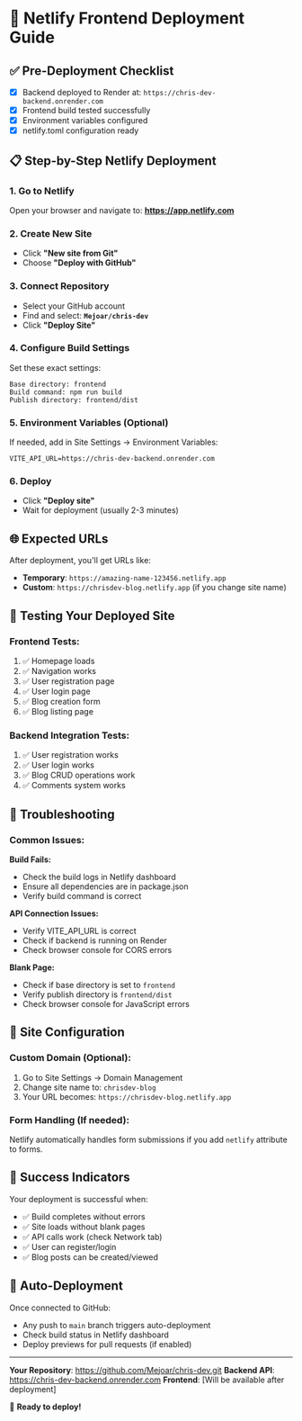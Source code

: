 # 🚀 Netlify Frontend Deployment Guide

## ✅ Pre-Deployment Checklist
- [x] Backend deployed to Render at: `https://chris-dev-backend.onrender.com`
- [x] Frontend build tested successfully
- [x] Environment variables configured
- [x] netlify.toml configuration ready

## 📋 Step-by-Step Netlify Deployment

### **1. Go to Netlify**
Open your browser and navigate to: **https://app.netlify.com**

### **2. Create New Site**
- Click **"New site from Git"**
- Choose **"Deploy with GitHub"**

### **3. Connect Repository**
- Select your GitHub account
- Find and select: **`Mejoar/chris-dev`**
- Click **"Deploy Site"**

### **4. Configure Build Settings**
Set these exact settings:

```
Base directory: frontend
Build command: npm run build
Publish directory: frontend/dist
```

### **5. Environment Variables (Optional)**
If needed, add in Site Settings → Environment Variables:
```
VITE_API_URL=https://chris-dev-backend.onrender.com
```

### **6. Deploy**
- Click **"Deploy site"**
- Wait for deployment (usually 2-3 minutes)

## 🌐 Expected URLs

After deployment, you'll get URLs like:
- **Temporary**: `https://amazing-name-123456.netlify.app`
- **Custom**: `https://chrisdev-blog.netlify.app` (if you change site name)

## 🧪 Testing Your Deployed Site

### Frontend Tests:
1. ✅ Homepage loads
2. ✅ Navigation works
3. ✅ User registration page
4. ✅ User login page
5. ✅ Blog creation form
6. ✅ Blog listing page

### Backend Integration Tests:
1. ✅ User registration works
2. ✅ User login works
3. ✅ Blog CRUD operations work
4. ✅ Comments system works

## 🔧 Troubleshooting

### Common Issues:

**Build Fails:**
- Check the build logs in Netlify dashboard
- Ensure all dependencies are in package.json
- Verify build command is correct

**API Connection Issues:**
- Verify VITE_API_URL is correct
- Check if backend is running on Render
- Check browser console for CORS errors

**Blank Page:**
- Check if base directory is set to `frontend`
- Verify publish directory is `frontend/dist`
- Check browser console for JavaScript errors

## 📱 Site Configuration

### Custom Domain (Optional):
1. Go to Site Settings → Domain Management
2. Change site name to: `chrisdev-blog`
3. Your URL becomes: `https://chrisdev-blog.netlify.app`

### Form Handling (If needed):
Netlify automatically handles form submissions if you add `netlify` attribute to forms.

## 🎉 Success Indicators

Your deployment is successful when:
- ✅ Build completes without errors
- ✅ Site loads without blank pages
- ✅ API calls work (check Network tab)
- ✅ User can register/login
- ✅ Blog posts can be created/viewed

## 🔄 Auto-Deployment

Once connected to GitHub:
- Any push to `main` branch triggers auto-deployment
- Check build status in Netlify dashboard
- Deploy previews for pull requests (if enabled)

---

**Your Repository**: https://github.com/Mejoar/chris-dev.git
**Backend API**: https://chris-dev-backend.onrender.com
**Frontend**: [Will be available after deployment]

🚀 **Ready to deploy!**

